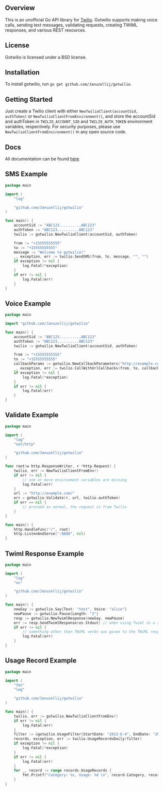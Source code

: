 ## Overview
This is an unofficial Go API library for [Twilio](http://www.twilio.com/). Gotwilio supports making voice calls, sending text messages, validating requests, creating TWiML responses, and various REST resources.

## License
Gotwilio is licensed under a BSD license.

## Installation
To install gotwilio, run `go get github.com/Januzellij/gotwilio`.

## Getting Started
Just create a Twilio client with either `NewTwilioClient(accountSid, authToken)` or `NewTwilioClientFromEnvironment()`, and store the accountSid and authToken in `TWILIO_ACCOUNT_SID` and `TWILIO_AUTH_TOKEN` environment variables, respectively. For security purposes, please use `NewTwilioClientFromEnvironment()` in any open source code.

## Docs
All documentation can be found <a href="http://godoc.org/github.com/Januzellij/gotwilio" target="_blank">here</a>

## SMS Example

```go
package main

import (
	"log"

	"github.com/Januzellij/gotwilio"
)

func main() {
	accountSid := "ABC123..........ABC123"
	authToken := "ABC123..........ABC123"
	twilio := gotwilio.NewTwilioClient(accountSid, authToken)

	from := "+15555555555"
	to := "+15555555555"
	message := "Welcome to gotwilio!"
	_, exception, err := twilio.SendSMS(from, to, message, "", "")
	if exception != nil {
		log.Fatal(*exception)
	}
	if err != nil {
		log.Fatal(err)
	}
}
```
	
## Voice Example

```go
package main

import "github.com/Januzellij/gotwilio"

func main() {
	accountSid := "ABC123..........ABC123"
	authToken := "ABC123..........ABC123"
	twilio := gotwilio.NewTwilioClient(accountSid, authToken)

	from := "+15555555555"
	to := "+15555555555"
	callbackParams := gotwilio.NewCallbackParameters("http://example.com")
	_, exception, err := twilio.CallWithUrlCallbacks(from, to, callbackParams)
	if exception != nil {
		log.Fatal(*exception)
	}
	if err != nil {
		log.Fatal(err)
	}
}
```

## Validate Example

```go
package main

import (
	"log"
	"net/http"

	"github.com/Januzellij/gotwilio"
)

func root(w http.ResponseWriter, r *http.Request) {
	twilio, err := NewTwilioClientFromEnv()
	if err != nil {
		// one or more environment variables are missing
		log.Fatal(err)
	}
	url := "http://example.com/"
	err = gotwilio.Validate(r, url, twilio.authToken)
	if err == nil {
		// proceed as normal, the request is from Twilio
	}
}

func main() {
	http.HandleFunc("/", root)
	http.ListenAndServe(":8080", nil)
}
```

## Twiml Response Example

```go
package main

import (
	"log"
	"os"

	"github.com/Januzellij/gotwilio"
)

func main() {
	newSay := gotwilio.Say{Text: "test", Voice: "alice"}
	newPause := gotwilio.Pause{Length: "2"}
	resp := gotwilio.NewTwimlResponse(newSay, newPause)
	err := resp.SendTwimlResponse(os.Stdout) // when using Twiml in a real web app, this would actually be written to a http.ResponseWriter.
	if err != nil {
		// something other than TWiML verbs was given to the TWiML response
		log.Fatal(err)
	}
}
```

## Usage Record Example

```go
package main

import (
	"fmt"
	"log"

	"github.com/Januzellij/gotwilio"
)

func main() {
	twilio, err := gotwilio.NewTwilioClientFromEnv()
	if err != nil {
		log.Fatal(err)
	}
	filter := &gotwilio.UsageFilter{StartDate: "2012-6-4", EndDate: "2014-1-1"}
	records, exception, err := twilio.UsageRecordsDaily(filter)
	if exception != nil {
		log.Fatal(*exception)
	}
	if err != nil {
		log.Fatal(err)
	}
	for _, record := range records.UsageRecords {
		fmt.Printf("Category: %s, Usage: %d \n", record.Category, record.Usage)
	}
}
```